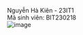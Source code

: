 Nguyễn Hà Kiên - 23IT1  
Mã sinh viên: BIT230218  
![image](https://github.com/user-attachments/assets/a24ecd55-41ef-44b3-8f64-696bd9ec85c0)
